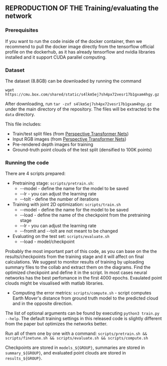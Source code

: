 ## REPRODUCTION OF THE Training/evaluating the network

### Prerequisites  
If you want to run the code inside of the docker container, then we recommend to pull the docker image directly from the tensorflow official profile on the dockerhub, as it has already tensorflow and nvidia libraries installed and it support CUDA parallel computing.


### Dataset  
The dataset (8.8GB) can be downloaded by running the command
```
wget https://cmu.box.com/shared/static/s4lkm5ej7sh4px72vesr17b1gxam4hgy.gz
```
After downloading, run `tar -zxf s4lkm5ej7sh4px72vesr17b1gxam4hgy.gz` under the main directory of the repository. The files will be extracted to the `data` directory.  

This file includes:
- Train/test split files (from [Perspective Transformer Nets](https://github.com/xcyan/nips16_PTN))
- Input RGB images (from [Perspective Transformer Nets](https://github.com/xcyan/nips16_PTN))
- Pre-rendered depth images for training
- Ground-truth point clouds of the test split (densified to 100K points)


### Running the code  
There are 4 scripts prepared:
- Pretraining stage: `scripts/pretrain.sh`:
  - --model - define the name for the model to be saved
  - --lr - you can adjust the learning rate
  - --toIt - define the number of iterations 
- Training with joint 2D optimization: `scripts/train.sh`
  - --model - define the name for the model to be saved
  - --load - define the name of the checkpoint from the pretraining stage
  - --lr - you can adjust the learning rate
  - --fromIt and --toIt are not meant to be changed
- Evaluating on the test set: `scripts/evaluate.sh`
  - --load - model/checkpoint
  
Probably the most important part of this code, as you can base on the the results/checkpoints from the training stage and it will affect on final calculations. We suggest to monitor results of training by uploading summary files to the collab and extract them on the diagrams. Find the optimized checkpoint and define it in the script. In most cases neural networks has the best perfomance in the first 4000 epochs. Evaulated point clouds might be visualised with matlab libraries.

- Computing the error metrics: `scripts/compute.sh` - script computes Earth Mover's distance from ground truth model to the predicted cloud and in the opposite direction.

The list of optional arguments can be found by executing `python3 train.py --help`. The default training settings in this released code is slightly different from the paper but optimizes the networks better.
  

Run all of them one by one with a command: `scripts/pretrain.sh && scripts/finetune.sh && scripts/evaluate.sh && scripts/compute.sh` 

Checkpoints are stored in `models_${GROUP}`, summaries are stored in `summary_${GROUP}`, and evaluated point clouds are stored in `results_${GROUP}`.  







